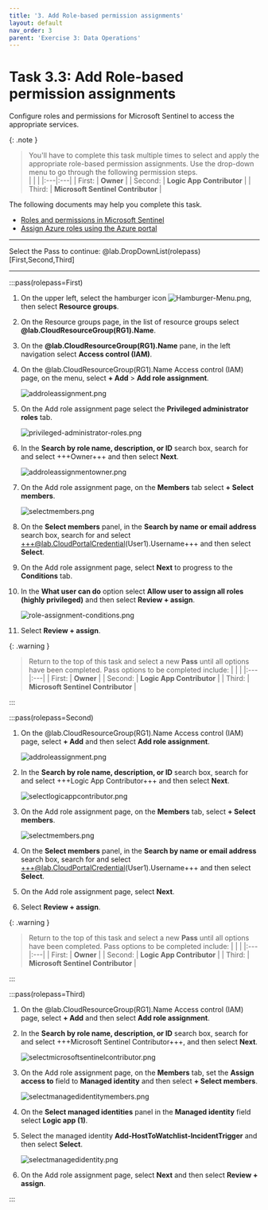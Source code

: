 ```yaml
---
title: '3. Add Role-based permission assignments'
layout: default
nav_order: 3
parent: 'Exercise 3: Data Operations'
---
```


# Task 3.3: Add Role-based permission assignments

Configure roles and permissions for Microsoft Sentinel to access the appropriate services.

{: .note }
> You'll have to complete this task multiple times to select and apply the appropriate role-based permission assignments. Use the drop-down menu to go through the following permission steps.  
> | | |
> |:---|:---|
> | First: | **Owner** |
> | Second: | **Logic App Contributor** |
> | Third: | **Microsoft Sentinel Contributor** |

The following documents may help you complete this task.

- [Roles and permissions in Microsoft Sentinel](https://learn.microsoft.com/en-us/azure/sentinel/roles#other-roles-and-permissions)  
- [Assign Azure roles using the Azure portal](https://learn.microsoft.com/en-us/azure/role-based-access-control/role-assignments-portal)

---

Select the Pass to continue: @lab.DropDownList(rolepass)[First,Second,Third]

---
:::pass(rolepass=First)

1. On the upper left, select the hamburger icon ![Hamburger-Menu.png](../media/Hamburger-Menu.png), then select **Resource groups**. 

1. On the Resource groups page, in the list of resource groups select **@lab.CloudResourceGroup(RG1).Name**.

1. On the **@lab.CloudResourceGroup(RG1).Name** pane, in the left navigation select **Access control (IAM)**.

1. On the @lab.CloudResourceGroup(RG1).Name  Access control (IAM) page, on the menu, select **+ Add** > **Add role assignment**.

    ![addroleassignment.png](../media/addroleassignment.png)

1. On the Add role assignment page select the **Privileged administrator roles** tab.

    ![privileged-administrator-roles.png](../media/privileged-administrator-roles.png)

1. In the **Search by role name, description, or ID** search box, search for and select +++Owner+++ and then select **Next**.

    ![addroleassignmentowner.png](../media/addroleassignmentowner.png)

1. On the Add role assignment page, on the **Members** tab select **+ Select members**.

    ![selectmembers.png](../media/selectmembers.png)

1. On the **Select members** panel, in the **Search by name or email address** search box, search for and select +++@lab.CloudPortalCredential(User1).Username+++ and then select **Select**.

1. On the Add role assignment page, select **Next** to progress to the **Conditions** tab.

1. In the **What user can do** option select **Allow user to assign all roles (highly privileged)** and then select **Review + assign**.

    ![role-assignment-conditions.png](../media/role-assignment-conditions.png)

1. Select **Review + assign**.

{: .warning }
> Return to the top of this task and select a new **Pass** until all options have been completed.  Pass options to be completed include:
> | | |
> |:---|:---|
> | First: | **Owner** |
> | Second: | **Logic App Contributor** |
> | Third: | **Microsoft Sentinel Contributor** |

:::

:::pass(rolepass=Second)

1. On the @lab.CloudResourceGroup(RG1).Name Access control (IAM) page, select **+ Add** and then select **Add role assignment**.

    ![addroleassignment.png](../media/addroleassignment.png)
    
1. In the **Search by role name, description, or ID** search box, search for and select +++Logic App Contributor+++ and then select **Next**.

    ![selectlogicappcontributor.png](../media/selectlogicappcontributor.png)

1. On the Add role assignment page, on the **Members** tab, select **+ Select members**.

    ![selectmembers.png](../media/selectmembers.png)

1. On the **Select members** panel, in the **Search by name or email address** search box, search for and select +++@lab.CloudPortalCredential(User1).Username+++ and then select **Select**.

1. On the Add role assignment page, select **Next**.

1. Select **Review + assign**.

{: .warning }
> Return to the top of this task and select a new **Pass** until all options have been completed.  Pass options to be completed include:
> | | |
> |:---|:---|
> | First: | **Owner** |
> | Second: | **Logic App Contributor** |
> | Third: | **Microsoft Sentinel Contributor** |

:::

:::pass(rolepass=Third)

1. On the @lab.CloudResourceGroup(RG1).Name Access control (IAM) page, select **+ Add** and then select **Add role assignment**.

1. In the **Search by role name, description, or ID** search box, search for and select +++Microsoft Sentinel Contributor+++, and then select **Next**.

    ![selectmicrosoftsentinelcontributor.png](../media/selectmicrosoftsentinelcontributor.png)

1. On the Add role assignment page, on the **Members** tab, set the **Assign access to** field to **Managed identity** and then select **+ Select members**.

    ![selectmanagedidentitymembers.png](../media/selectmanagedidentitymembers.png)

1. On the **Select managed identities** panel in the **Managed identity** field select **Logic app (1)**. 

1. Select the managed identity **Add-HostToWatchlist-IncidentTrigger** and then select **Select**.

    ![selectmanagedidentity.png](../media/selectmanagedidentity.png)

1. On the Add role assignment page, select **Next** and then select **Review + assign**.

:::
